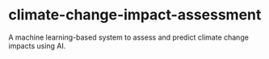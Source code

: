 # climate-change-impact-assessment
A machine learning-based system to assess and predict climate change impacts using AI.
